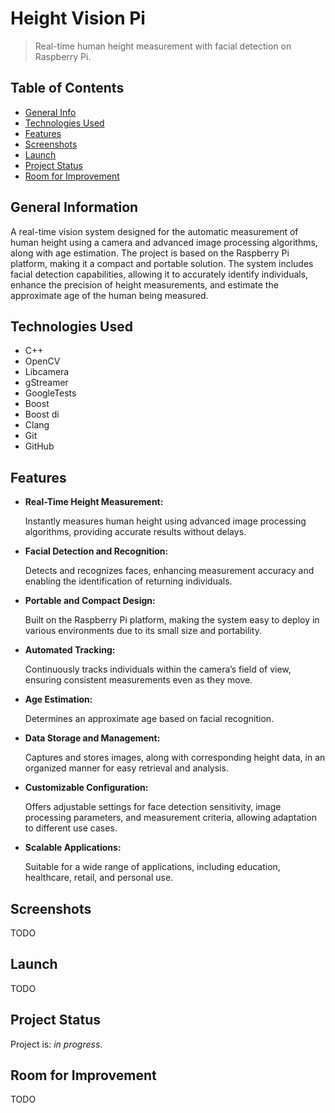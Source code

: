 # Height Vision Pi

> Real-time human height measurement with facial detection on Raspberry Pi.

## Table of Contents

* [General Info](#general-information)
* [Technologies Used](#technologies-used)
* [Features](#features)
* [Screenshots](#screenshots)
* [Launch](#launch)
* [Project Status](#project-status)
* [Room for Improvement](#room-for-improvement)

## General Information

A real-time vision system designed for the automatic measurement of human height using a camera and advanced image processing algorithms, along with age estimation. The project is based on the Raspberry Pi platform, making it a compact and portable solution. The system includes facial detection capabilities, allowing it to accurately identify individuals, enhance the precision of height measurements, and estimate the approximate age of the human being measured.

## Technologies Used

- C++
- OpenCV
- Libcamera
- gStreamer
- GoogleTests
- Boost
- Boost di
- Clang
- Git
- GitHub

## Features

* **Real-Time Height Measurement:**

    Instantly measures human height using advanced image processing algorithms, providing accurate results without delays.


* **Facial Detection and Recognition:**

    Detects and recognizes faces, enhancing measurement accuracy and enabling the identification of returning individuals.


* **Portable and Compact Design:**

    Built on the Raspberry Pi platform, making the system easy to deploy in various environments due to its small size and portability.


* **Automated Tracking:**

    Continuously tracks individuals within the camera’s field of view, ensuring consistent measurements even as they move.


* **Age Estimation:**

    Determines an approximate age based on facial recognition.


* **Data Storage and Management:**

    Captures and stores images, along with corresponding height data, in an organized manner for easy retrieval and analysis.


* **Customizable Configuration:**

    Offers adjustable settings for face detection sensitivity, image processing parameters, and measurement criteria, allowing adaptation to different use cases.


* **Scalable Applications:**

    Suitable for a wide range of applications, including education, healthcare, retail, and personal use.

## Screenshots

TODO

## Launch

TODO

## Project Status

Project is: _in progress_.

## Room for Improvement

TODO
